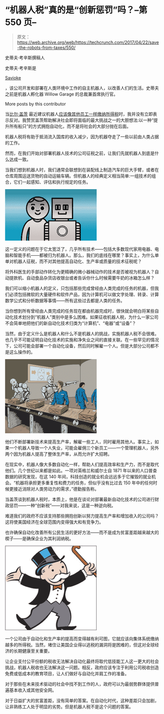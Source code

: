 # “机器人税”真的是“创新惩罚”吗？–第 550 页–

> 原文：<https://web.archive.org/web/https://techcrunch.com/2017/04/22/save-the-robots-from-taxes/550/>

史蒂夫·考辛斯撰稿人

史蒂夫·考辛斯是

[Savioke](https://web.archive.org/web/20190901170940/http://www.savioke.com/)

，该公司开发和部署在人类环境中工作的自主机器人，以改善人们的生活。史蒂夫之前是机器人孵化器 Willow Garage 的总裁兼首席执行官。

More posts by this contributor

当[比尔·盖茨](https://web.archive.org/web/20190901170940/https://crunchbase.com/person/bill-gates) 最近建议机器人[应该像其他员工一样缴纳所得税](https://web.archive.org/web/20190901170940/http://www.businessinsider.com/bill-gates-robot-tax-brighter-future-2017-3)时，我并没有立即表示反对。我赞赏盖茨帮助解决社会即将面临的最大挑战之一的大胆想法:以一种“提升所有船只”的方式拥抱自动化，而不是将社会的大部分抛在后面。

机器人税将有助于抵消流入国库的收入减少，因为机器夺走了一些以前由人类占据的工作。

然而，在我们开始对部署机器人技术的公司征税之前，让我们先就机器人到底是什么达成一致。

当我们想到机器人时，我们通常会联想到在装配线上制造汽车的巨大手臂，或者在仓库周围运送货物的自动运输车辆。但机器人的经典定义相当简单:一组技术的组合，它们一起感知、评估和执行规定的任务。

![](img/a5802acb7ff9ef8548b795666028089f.png)

这一定义的问题在于它太宽泛了，几乎所有技术——包括大多数现代家用电器、电脑和智能手机——都被归为机器人。那么，我们的底线在哪里？事实上，为什么单单对机器人征税，而不对其他提高自动化、生产率或质量的技术征税呢？

将外科医生的手部动作转化为更精确的微小器械动作的技术是否被视为机器人？自动提款机、自动食品杂货店收银台或者告诉你什么时候需要牛奶的冰箱怎么样？

我们可以缩小机器人的定义，只包括那些完成曾经由人类完成的任务的机器，但我们必须包括微软的大量硬件和软件产品，因为计算机可以做文字处理、转录、计算数学公式和分析数据等事情——所有这些过去都是人类的任务。

当你想到所有曾经由人类完成的任务现在都由机器完成时，很快就会明白将某些自动化技术划分到“机器人”类别中是多么困难。如果征收机器人税，为什么一家公司不会简单地把他们的新自动化技术归类为“计算机”、“电器”或“设备”？

当然，由于定义什么是机器人和什么不是机器人的挑战，实施机器人税不会很难。也几乎不可能证明自动化技术的实施和净失业之间的直接关联。在一些罕见的情况下，公司可能会部署一个自动化设备，然后同时解雇一个人。但是大部分公司都不是这么操作的。

![](img/d2a4516f60516a2380e64ae51c57b58f.png)

他们不断部署新技术来提高生产率，解雇一些工人，同时雇用其他人。事实上，如果一个机器人导致一个人失业，可能会雇佣三个新员工——一个管理机器人，另外两个因为机器人提高了整体生产率，从而允许扩大招聘。

在现实中，机器人像大多数自动化一样，帮助人们提高效率和生产力，而不是取代他们。几个世纪以来都是如此。一项对英格兰和威尔士自 1871 年以来的人口普查数据的研究发现，在这 140 年间，科技创造的就业机会远远多于它摧毁的就业机会。“机器将承担更多重复性和费力的任务，但似乎没有比过去 150 年中的任何时候更接近消除对人类劳动力的需求，”德勤报告称。

当盖茨谈到机器人税时，本质上，他是在谈论对部署最新自动化技术的公司进行财政惩罚——一种“创新税”——对我来说，这是一种逆向税。

难道我们的政府不应该支持那些拥抱创新以努力提高生产率和增加收入的公司吗？这将使美国经济在全球范围内变得强大和有竞争力。

也许确保自动化改善所有公民生活的更好方法——而不是成为贫富差距越来越大的楔子——是确保企业为其利润纳税。

![](img/7f75bdde2a1f4d24dbcc5b99aa42809a.png)

一个公司由于自动化和生产率的提高而变得越有利可图，它就应该向集体系统缴纳越多的所得税。当然，堵住让美国企业得以逃税的漏洞将是困难的，但这对全球经济的长期健康至关重要。

让企业支付公平份额的税收无法解决自动化最终将取代低技能工人这一更大的社会挑战，机器人税收也无法解决这一问题。相反，政府应该专注于利用公司税收创造免费或低成本的教育项目，让人们做好与自动化并肩工作的准备。

对于那些在未来技术驱动的社会中找不到工作的人，政府可以为最弱势群体提供普遍基本收入或其他安全网。

对于日益扩大的贫富差距，没有简单的答案。在自动化时代，这种差距只会加剧，让非熟练工人处于明显的劣势。但是机器人税不是这个问题的答案。